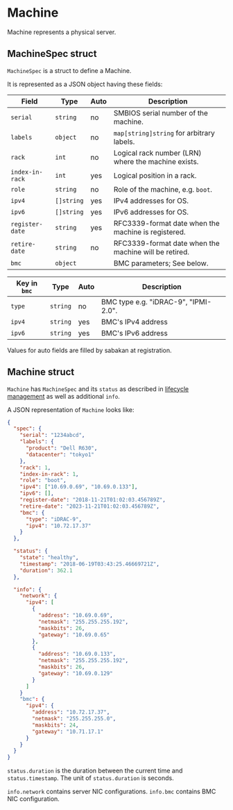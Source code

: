 Machine
=======

Machine represents a physical server.

MachineSpec struct
------------------

`MachineSpec` is a struct to define a Machine.

It is represented as a JSON object having these fields:

Field           | Type       | Auto | Description
--------------- | ---------- | ---- | -----------
`serial`        | `string`   | no   | SMBIOS serial number of the machine.
`labels`        | `object`   | no   | `map[string]string` for arbitrary labels.
`rack`          | `int`      | no   | Logical rack number (LRN) where the machine exists.
`index-in-rack` | `int`      | yes  | Logical position in a rack.
`role`          | `string`   | no   | Role of the machine, e.g. `boot`.
`ipv4`          | `[]string` | yes  | IPv4 addresses for OS.
`ipv6`          | `[]string` | yes  | IPv6 addresses for OS.
`register-date` | `string`   | yes  | RFC3339-format date when the machine is registered.
`retire-date`   | `string`   | no   | RFC3339-format date when the machine will be retired.
`bmc`           | `object`   |      | BMC parameters; See below.

Key in `bmc`    | Type     | Auto | Description
--------------- | -------- | ---- | -----------
`type`          | `string` | no   | BMC type e.g. "iDRAC-9", "IPMI-2.0".
`ipv4`          | `string` | yes  | BMC's IPv4 address
`ipv6`          | `string` | yes  | BMC's IPv6 address

Values for auto fields are filled by sabakan at registration.

Machine struct
--------------

`Machine` has `MachineSpec` and its `status` as described in [lifecycle management](lifecycle.md)
as well as additional `info`.

A JSON representation of `Machine` looks like:

```json
{
  "spec": {
    "serial": "1234abcd",
    "labels": {
      "product": "Dell R630",
      "datacenter": "tokyo1"
    },
    "rack": 1,
    "index-in-rack": 1,
    "role": "boot",
    "ipv4": ["10.69.0.69", "10.69.0.133"],
    "ipv6": [],
    "register-date": "2018-11-21T01:02:03.456789Z",
    "retire-date": "2023-11-21T01:02:03.456789Z",
    "bmc": {
      "type": "iDRAC-9",
      "ipv4": "10.72.17.37"
    }
  },

  "status": {
    "state": "healthy",
    "timestamp": "2018-06-19T03:43:25.46669721Z",
    "duration": 362.1
  },

  "info": {
    "network": {
      "ipv4": [
        {
          "address": "10.69.0.69",
          "netmask": "255.255.255.192",
          "maskbits": 26,
          "gateway": "10.69.0.65"
        },
        {
          "address": "10.69.0.133",
          "netmask": "255.255.255.192",
          "maskbits": 26,
          "gateway": "10.69.0.129"
        }
      ]
    }
    "bmc": {
      "ipv4": {
        "address": "10.72.17.37",
        "netmask": "255.255.255.0",
        "maskbits": 24,
        "gateway": "10.71.17.1"
      }
    }
  }
}
```

`status.duration` is the duration between the current time and `status.timestamp`.
The unit of `status.duration` is seconds.

`info.network` contains server NIC configurations.
`info.bmc` contains BMC NIC configuration.
